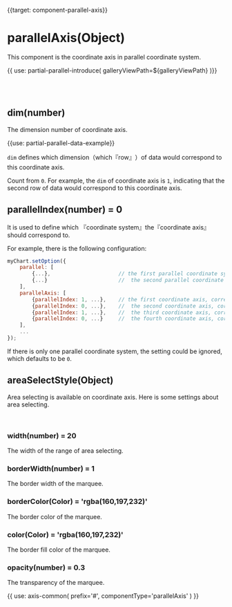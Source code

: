 
{{target: component-parallel-axis}}

# parallelAxis(Object)

This component is the coordinate axis in parallel coordinate system. 

{{ use: partial-parallel-introduce(
    galleryViewPath=${galleryViewPath}
)}}


<br>
<br>

## dim(number)

The dimension number of coordinate axis.

{{use: partial-parallel-data-example}}

`dim` defines which dimension（which『row』）of data would correspond to this coordinate axis. 

Count from  `0`. For example, the `dim` of coordinate axis is `1`, indicating that the second row of data would correspond to this coordinate axis.


## parallelIndex(number) = 0

It is used to define which 『coordinate system』the『coordinate axis』should correspond to.

For example, there is the following configuration: 

```javascript
myChart.setOption({
    parallel: [
        {...},                      // the first parallel coordinate system
        {...}                       //  the second parallel coordinate system
    ],
    parallelAxis: [
        {parallelIndex: 1, ...},    // the first coordinate axis, corresponding to the second parallel coordinate system
        {parallelIndex: 0, ...},    //  the second coordinate axis, corresponding to the first parallel coordinate system
        {parallelIndex: 1, ...},    //  the third coordinate axis, corresponding to the second parallel coordinate system
        {parallelIndex: 0, ...}     //  the fourth coordinate axis, corresponding to the first parallel coordinate system
    ],
    ...
});
```

If there is only one parallel coordinate system, the setting could be ignored, which defaults to be `0`.

## areaSelectStyle(Object)

Area selecting is available on coordinate axis. Here is some settings about area selecting.

<br>


### width(number) = 20

The width of the range of area selecting.


### borderWidth(number) = 1


The border width of the marquee.


### borderColor(Color) = 'rgba(160,197,232)'

The border color of the marquee.


### color(Color) = 'rgba(160,197,232)'

The border fill color of the marquee.


### opacity(number) = 0.3

The transparency of the marquee.



{{ use: axis-common(
    prefix='#',
    componentType='parallelAxis'
) }}